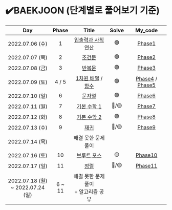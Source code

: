 

# ✔️BAEKJOON (단계별로 풀어보기 기준)



|                   Day                    | Phase  |                            Title                             | Solve |                 My_code                 |
| :--------------------------------------: | :----: | :----------------------------------------------------------: | :---: | :-------------------------------------: |
|             2022.07.06 (수)              |   1    |     [입출력과 사칙연산](https://www.acmicpc.net/step/1)      |   🟢   |           [Phase1](./Phase1)            |
|             2022.07.07 (목)              |   2    |          [ 조건문](https://www.acmicpc.net/step/4)           |   🟢   |           [Phase2](./Phase2)            |
|             2022.07.08 (금)              |   3    |           [반복문](https://www.acmicpc.net/step/3)           |   🟢   |           [Phase3](./Phase3)            |
|             2022.07.09 (토)              | 4 / 5  | [1차원 배열](https://www.acmicpc.net/step/6) / [함수](https://www.acmicpc.net/step/5) |   🟢   | [Phase4](./Phase4) / [Phase5](./Phase5) |
|             2022.07.10 (일)              |   6    |           [문자열](https://www.acmicpc.net/step/7)           |   🟢   |           [Phase6](./Phase6)            |
|             2022.07.11 (월)              |   7    |        [ 기본 수학 1](https://www.acmicpc.net/step/8)        |  🔴/🟡  |           [Phase7](./Phase7)            |
|             2022.07.12 (화)              |   8    |        [기본 수학 2](https://www.acmicpc.net/step/10)        |   🟢   |           [Phase8](./Phase8)            |
|             2022.07.13 (수)              |   9    |           [재귀](https://www.acmicpc.net/step/19)            |  🔴/🟡  |           [Phase9](./Phase9)            |
|             2022.07.14 (목)              |        |                      해결 못한 문제풀이                      |       |                                         |
|             2022.07.16 (토)              |   10   |        [브루트 포스](https://www.acmicpc.net/step/22)        |   🟡   |          [Phase10](./Phase10)           |
|             2022.07.17 (일)              |   11   |            [정렬](https://www.acmicpc.net/step/9)            |  🔴/🟡  |          [Phase11](./Phase11)           |
| 2022.07.18 (월) <br /> ~ 2022.07.24 (일) | 6 ~ 11 |           해결 못한 문제풀이<br /> + 알고리즘 공부           |       |                                         |

